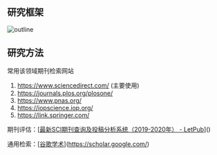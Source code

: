 ## 研究框架

![outline](https://raw.githubusercontent.com/wuliGGG/picBed/main/img/outline.png)

## 研究方法

常用该领域期刊检索网站

1. https://www.sciencedirect.com/ (主要使用)
2. https://journals.plos.org/plosone/
3. https://www.pnas.org/
4. https://iopscience.iop.org/
5. https://link.springer.com/

期刊评估：[[最新SCI期刊查询及投稿分析系统（2019-2020年） - LetPub](https://www.letpub.com.cn/index.php?page=journalapp)]()

通用检索：[[谷歌学术](https://scholar.google.com/)](https://scholar.google.com/)
